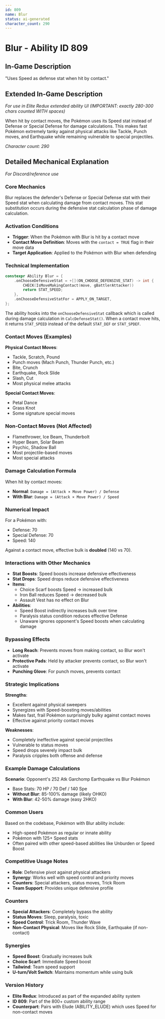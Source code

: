 ```yaml
---
id: 809
name: Blur
status: ai-generated
character_count: 290
---
```


# Blur - Ability ID 809

## In-Game Description
"Uses Speed as defense stat when hit by contact."

## Extended In-Game Description
*For use in Elite Redux extended ability UI (IMPORTANT: exactly 280-300 chars counted WITH spaces)*

When hit by contact moves, the Pokémon uses its Speed stat instead of Defense or Special Defense for damage calculations. This makes fast Pokémon extremely tanky against physical attacks like Tackle, Punch moves, and Earthquake while remaining vulnerable to special projectiles.

*Character count: 290*

## Detailed Mechanical Explanation
*For Discord/reference use*

### Core Mechanics
Blur replaces the defender's Defense or Special Defense stat with their Speed stat when calculating damage from contact moves. This stat substitution occurs during the defensive stat calculation phase of damage calculation.

### Activation Conditions
- **Trigger**: When the Pokémon with Blur is hit by a contact move
- **Contact Move Definition**: Moves with the `contact = TRUE` flag in their move data
- **Target Application**: Applied to the Pokémon with Blur when defending

### Technical Implementation
```cpp
constexpr Ability Blur = {
    .onChooseDefensiveStat = +[](ON_CHOOSE_DEFENSIVE_STAT) -> int {
        CHECK(IsMoveMakingContact(move, gBattlerAttacker))
        return STAT_SPEED;
    },
    .onChooseDefensiveStatFor = APPLY_ON_TARGET,
};
```

The ability hooks into the `onChooseDefensiveStat` callback which is called during damage calculation in `CalcDefenseStat()`. When a contact move hits, it returns `STAT_SPEED` instead of the default `STAT_DEF` or `STAT_SPDEF`.

### Contact Moves (Examples)
**Physical Contact Moves**:
- Tackle, Scratch, Pound
- Punch moves (Mach Punch, Thunder Punch, etc.)
- Bite, Crunch
- Earthquake, Rock Slide
- Slash, Cut
- Most physical melee attacks

**Special Contact Moves**:
- Petal Dance
- Grass Knot
- Some signature special moves

### Non-Contact Moves (Not Affected)
- Flamethrower, Ice Beam, Thunderbolt
- Hyper Beam, Solar Beam
- Psychic, Shadow Ball
- Most projectile-based moves
- Most special attacks

### Damage Calculation Formula
When hit by contact moves:
- **Normal**: `Damage = (Attack × Move Power) / Defense`
- **With Blur**: `Damage = (Attack × Move Power) / Speed`

### Numerical Impact
For a Pokémon with:
- Defense: 70
- Special Defense: 70  
- Speed: 140

Against a contact move, effective bulk is **doubled** (140 vs 70).

### Interactions with Other Mechanics
- **Stat Boosts**: Speed boosts increase defensive effectiveness
- **Stat Drops**: Speed drops reduce defensive effectiveness
- **Items**: 
  - Choice Scarf boosts Speed → increased bulk
  - Iron Ball reduces Speed → decreased bulk
  - Assault Vest has no effect on Blur
- **Abilities**:
  - Speed Boost indirectly increases bulk over time
  - Paralysis status condition reduces effective Defense
  - Unaware ignores opponent's Speed boosts when calculating damage

### Bypassing Effects
- **Long Reach**: Prevents moves from making contact, so Blur won't activate
- **Protective Pads**: Held by attacker prevents contact, so Blur won't activate
- **Punching Glove**: For punch moves, prevents contact

### Strategic Implications
**Strengths**:
- Excellent against physical sweepers
- Synergizes with Speed-boosting moves/abilities
- Makes fast, frail Pokémon surprisingly bulky against contact moves
- Effective against priority contact moves

**Weaknesses**:
- Completely ineffective against special projectiles
- Vulnerable to status moves
- Speed drops severely impact bulk
- Paralysis cripples both offense and defense

### Example Damage Calculations
**Scenario**: Opponent's 252 Atk Garchomp Earthquake vs Blur Pokémon
- Base Stats: 70 HP / 70 Def / 140 Spe
- **Without Blur**: 85-100% damage (likely OHKO)
- **With Blur**: 42-50% damage (easy 2HKO)

### Common Users
Based on the codebase, Pokémon with Blur ability include:
- High-speed Pokémon as regular or innate ability
- Pokémon with 125+ Speed stats
- Often paired with other speed-based abilities like Unburden or Speed Boost

### Competitive Usage Notes
- **Role**: Defensive pivot against physical attackers
- **Synergy**: Works well with speed control and priority moves
- **Counters**: Special attackers, status moves, Trick Room
- **Team Support**: Provides unique defensive profile

### Counters
- **Special Attackers**: Completely bypass the ability
- **Status Moves**: Sleep, paralysis, toxic
- **Speed Control**: Trick Room, Thunder Wave
- **Non-Contact Physical**: Moves like Rock Slide, Earthquake (if non-contact)

### Synergies
- **Speed Boost**: Gradually increases bulk
- **Choice Scarf**: Immediate Speed boost
- **Tailwind**: Team speed support
- **U-turn/Volt Switch**: Maintains momentum while using bulk

### Version History
- **Elite Redux**: Introduced as part of the expanded ability system
- **ID 809**: Part of the 800+ custom ability range
- **Counterpart**: Pairs with Elude (ABILITY_ELUDE) which uses Speed for non-contact moves